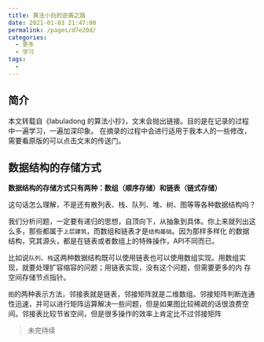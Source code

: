 ```yaml
---
title: 算法小白的逆袭之路
date: 2021-01-03 21:47:00
permalink: /pages/d7e20d/
categories:
  - 更多
  - 学习
tags:
  - 
---
```


## 简介
本文转载自《labuladong 的算法小抄》，文末会抛出链接。目的是在记录的过程中一遍学习，一遍加深印象。
在摘录的过程中会进行适用于我本人的一些修改，需要看原版的可以点击文末的传送门。

<!-- more -->

## 数据结构的存储方式
**数据结构的存储方式只有两种：数组（顺序存储）和链表（链式存储）**

这句话怎么理解，不是还有散列表、栈、队列、堆、树、图等等各种数据结构吗？

我们分析问题，一定要有递归的思想，自顶向下，从抽象到具体。你上来就列出这么多，那些都属于`上层建筑`，而数组和链表才是`结构基础`。因为那样多样化
的数据结构，究其源头，都是在链表或者数组上的特殊操作，API不同而已。

比如说`队列`、`栈`这两种数据结构既可以使用链表也可以使用数组实现。用数组实现，就要处理扩容缩容的问题；用链表实现，没有这个问题，但需要更多的内
存空间存储节点指针。

`图`的两种表示方法，邻接表就是链表，邻接矩阵就是二维数组。邻接矩阵判断连通性迅速，并可以进行矩阵运算解决一些问题，但是如果图比较稀疏的话很浪费空
间。邻接表比较节省空间，但是很多操作的效率上肯定比不过邻接矩阵

> 未完待续
